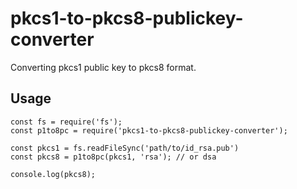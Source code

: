 # pkcs1-to-pkcs8-publickey-converter
Converting pkcs1 public key to pkcs8 format.

## Usage
```
const fs = require('fs');
const p1to8pc = require('pkcs1-to-pkcs8-publickey-converter');

const pkcs1 = fs.readFileSync('path/to/id_rsa.pub')
const pkcs8 = p1to8pc(pkcs1, 'rsa'); // or dsa

console.log(pkcs8);
```
